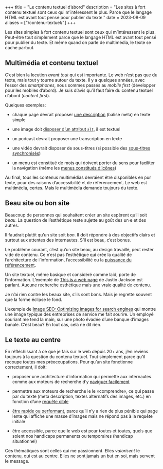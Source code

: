 +++
title = "Le contenu textuel d’abord"
description = "Les sites à fort contenu textuel sont ceux qui m’intéressent le plus. Parce que le langage HTML est avant tout pensé pour publier du texte."
date = 2023-08-09
aliases = ["/contenu-textuel/"]
+++

Les sites simples à fort contenu textuel sont ceux qui m’intéressent le plus. Peut-être tout simplement parce que le langage HTML est avant tout pensé pour publier du texte. Et même quand on parle de multimédia, le texte se cache partout.

## Multimédia et contenu textuel

C’est bien la locution *avant tout* qui est importante. Le web n’est pas que du texte, mais tout y tourne autour du texte. Il y a quelques années, avec l’essor des *smartphones*, nous sommes passés au *mobile first* (développer pour les mobiles d’abord). Je suis d’avis qu’il faut faire du contenu textuel d’abord (*content first*).

Quelques exemples:

- chaque page devrait proposer [une description](https://checklists.opquast.com/fr/assurance-qualite-web/le-code-source-de-chaque-page-contient-une-metadonnee-qui-en-decrit-le-contenu) (balise meta) en texte simple

- une image doit [disposer d’un attribut `alt`](https://checklists.opquast.com/fr/assurance-qualite-web/chaque-image-decorative-est-dotee-dune-alternative-textuelle-appropriee), il est textuel

- un podcast devrait proposer une transcription en texte

- une vidéo devrait disposer de sous-titres (si possible des [sous-titres synchronisés](https://checklists.opquast.com/fr/assurance-qualite-web/les-videos-comportent-des-sous-titres-synchronises))

- un menu est constitué de mots qui doivent porter du sens pour faciliter la navigation (même les [menus constitués d’icônes](https://checklists.opquast.com/fr/assurance-qualite-web/les-icones-de-navigation-sont-accompagnees-dune-legende-explicite))

Au final, tous les contenus multimédias devraient être disponibles en pur texte, pour des raisons d’accessibilité et de référencement. Le web est multimédia, certes. Mais le multimédia demande toujours du texte.

## Beau site ou bon site

Beaucoup de personnes qui souhaitent créer un site espèrent qu’il soit *beau*. La question de l’esthétique reste sujette au goût des un·e et des autres.

Il faudrait plutôt qu’un site soit *bon*. Il doit répondre à des objectifs clairs et surtout aux attentes des internautes. S’il est beau, c’est bonus.

Le problème courant, c’est qu’un site beau, au design travaillé, peut rester vide de contenu. Ce n’est pas l’esthétique qui crée la qualité de l’architecture de l’information, l’accessibilité ou la [puissance du référencement](https://nicolasfriedli.ch/consultant-seo-referencement-local-neuchatel/).

Un site textuel, même basique et considéré comme laid, porte de l’information. L’exemple de [This is a web page](https://justinjackson.ca/words.html) de Justin Jackson est parlant. Aucune recherche esthétique mais une vraie qualité de contenu.

Je n’ai rien contre les beaux site, s’ils sont bons. Mais je regrette souvent que la forme éclipse le fond.

L’exemple de [Image SEO: Optimizing images for search engines](https://yoast.com/image-seo/) qui montre une image typique des entreprises de service me fait sourire. Un employé souriant me tend la main, sur une photo évadée d’une banque d’images banale. C’est beau? En tout cas, cela ne dit rien.

## Le texte au centre

En réfléchissant à ce que je fais sur le web depuis 20+ ans, j’en reviens toujours à la question du contenu textuel. Tout simplement parce qu’il recoupe toutes mes préoccupations. Pour qu’un site fonctionne correctement, il doit:

- proposer une architecture d’information qui permette aux internautes comme aux moteurs de recherche d’y [naviguer facilement](https://nicolasfriedli.ch/bons-liens/)

- permettre aux moteurs de recherche le le «comprendre», ce qui passe par du texte (meta description, textes alternatifs des images, etc.) en fonction d’une [requête cible](https://nicolasfriedli.ch/bon-article-yoast/)

- [être rapide ou performant](https://nicolasfriedli.ch/budget-performance/), parce qu’il n’y a rien de plus pénible qui page lente qui affiche une masse d’images mais ne répond pas à la requête initiale

- être accessible, parce que le web est pour toutes et toutes, quels que soient nos handicaps permanents ou temporaires (handicap situationnel)

Ces thématiques sont celles qui me passionnent. Elles *valorisent* le contenu, qui est au centre. Elles ne sont jamais un but en soi, mais servent le message.
